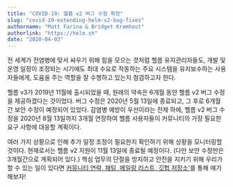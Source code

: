```yaml
---
title: "COVID-19: 헬름 v2 버그 수정 확장"
slug: "covid-19-extending-helm-v2-bug-fixes"
authorname: "Matt Farina & Bridget Kromhout"
authorlink: "https://helm.sh"
date: "2020-04-03"
---
```


전 세계가 전염병에 맞서 싸우기 위해 힘을 모으는 것처럼 헬름 유지관리자들도, 개발 및 운영 일정이 조정되는 시기에도 최대 수요로 작동하는 주요 시스템을 유지보수하는 사용자들에게, 도움을 주는 역할을 잘 수행하고 있는지 점검하고자 한다.

헬름 v3가 2019년 11월에 출시되었을 때, 원래의 약속은 6개월 동안 헬름 v2 버그 수정을 제공하겠다는 것이었다. 버그 수정은 2020년 5월 13일에 종료되고, 그 후로 6개월 간 보안 수정이 예정되어 있었다. 감염병 예방이 우선이라는 전제 하에, 헬름 v2 버그 수정을 2020년 8월 13일까지 3개월 연장하여 헬름 사용자들이 커뮤니티의 가장 필요한 요구 사항에 대응할 계획이다.

여러 가지 상황으로 인해 추가 일정 조정이 필요한지 확인하기 위해 상황을 모니터링할 것이다. 현재로서는 헬름 v2 지원이 11월 13일에 종료될 예정이다. (다만 보안 수정만은 3개월간으로 계획되어 있다.) 핵심 업무의 단절을 방지하고 안전을 지키기 위해 우리가 할 수 있는 일이 있다면 [커뮤니티 연락, 채팅, 메일링 리스트, 깃헙 저장소'](https://github.com/helm/community/blob/master/communication.md)를 통해 얘기해보자!
